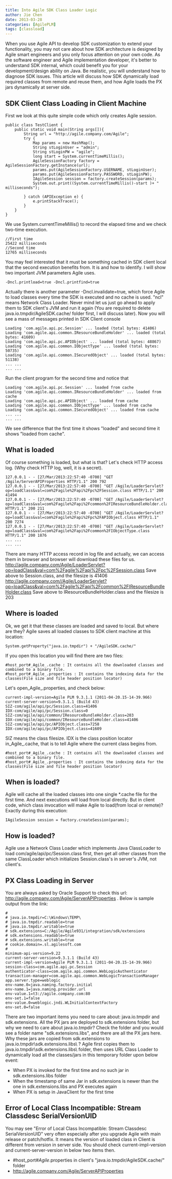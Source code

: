 ```yaml
---
title: Into Agile SDK Class Loader Logic
author: Jie Chen
date: 2013-03-28
categories: [AgilePLM]
tags: [classload]
---
```


When you use Agile API to develop SDK customization to extend your functionality, you may not care about how SDK architecture is designed by Agile smart engineers and you only focus attention on your own code. As the software engineer and Agile implementation developer, it's better to understand SDK internal, which could benefit you for your development/design ability on Java. Be realistic, you will understand how to diagnose SDK issues. This article will discuss how SDK dynamically load required classes from remote and reuse them, and how Agile loads the PX jars dynamically at server side.

## SDK Client Class Loading in Client Machine

First we look at this quite simple code which only creates Agile session.

	public class TestClient {
		public static void main(String args[]){
			String url = "http://agile.company.com/Agile";
			try {
				Map params = new HashMap();
				String stLoginUser = "admin";
				String stLoginPW = "agile";
				long start = System.currentTimeMillis();
				AgileSessionFactory factory = AgileSessionFactory.getInstance(url);
				params.put(AgileSessionFactory.USERNAME, stLoginUser);
				params.put(AgileSessionFactory.PASSWORD, stLoginPW);
				IAgileSession session = factory.createSession(params);
				System.out.print((System.currentTimeMillis()-start )+ " milliseconds");            
				
			} catch (APIException e) {
				e.printStackTrace();
			} 
		}
	}
	
We use System.currentTimeMillis() to record the elapsed time and we check two-time execution.

	//First time
	25422 milliseconds
	//Second time
	12765 milliseconds

You may feel interested that it must be something cached in SDK client local that the second execution benefits from. It is and how to identify. I will show two important JVM parameters Agile uses.

	-Dncl.printload=true -Dncl.printfind=true

Actually there is another parameter -Dncl.invalidate=true, which force Agile to load classes every time the SDK is executed and no cache is used. "ncl" means Network Class Loader. Never mind let us just go ahead to apply them to SDK client's JVM and run it again (You are required to delete java.io.tmpdir/AgileSDK.cache/ folder first, I will discuss later). Now you will see a mass of messages printed in SDK Client console

	Loading 'com.agile.api.pc.Session' ... loaded (total bytes: 41406)
	Loading 'com.agile.api.common.IResourceBundleHolder' ... loaded (total bytes: 41609)
	Loading 'com.agile.api.pc.APIObject' ... loaded (total bytes: 48867)
	Loading 'com.agile.api.common.IObjectType' ... loaded (total bytes: 50735)
	Loading 'com.agile.api.common.ISecuredObject' ... loaded (total bytes: 51138)
	... ...
	... ...

Run the client program for the second time and notice that

	Loading 'com.agile.api.pc.Session' ... loaded from cache
	Loading 'com.agile.api.common.IResourceBundleHolder' ... loaded from cache
	Loading 'com.agile.api.pc.APIObject' ... loaded from cache
	Loading 'com.agile.api.common.IObjectType' ... loaded from cache
	Loading 'com.agile.api.common.ISecuredObject' ... loaded from cache
	... ...
	... ...

We see difference that the first time it shows "loaded" and second time it shows "loaded from cache".

## What is loaded

Of course something is loaded, but what is that? Let's check HTTP access log. (Why check HTTP log, well, it is a secret).

	127.0.0.1 - - [27/Mar/2013:22:57:40 -0700] "GET /Agile/ServerAPIProperties HTTP/1.1" 200 792 
	127.0.0.1 - - [27/Mar/2013:22:57:40 -0700] "GET /Agile/LoaderServlet?op=loadClass&val=com%2Fagile%2Fapi%2Fpc%2FSession.class HTTP/1.1" 200 41494 
	127.0.0.1 - - [27/Mar/2013:22:57:40 -0700] "GET /Agile/LoaderServlet?op=loadClass&val=com%2Fagile%2Fapi%2Fcommon%2FIResourceBundleHolder.class HTTP/1.1" 200 211 
	127.0.0.1 - - [27/Mar/2013:22:57:40 -0700] "GET /Agile/LoaderServlet?op=loadClass&val=com%2Fagile%2Fapi%2Fpc%2FAPIObject.class HTTP/1.1" 200 7274 
	127.0.0.1 - - [27/Mar/2013:22:57:40 -0700] "GET /Agile/LoaderServlet?op=loadClass&val=com%2Fagile%2Fapi%2Fcommon%2FIObjectType.class HTTP/1.1" 200 1876 
	... ...
	... ...

There are many HTTP access record in log file and actually, we can access them in browser and browser will download these files for us. 
http://agile.company.com/Agile/LoaderServlet?op=loadClass&val=com%2Fagile%2Fapi%2Fpc%2FSession.class 
Save above to Session.class, and the filesize is 41406 
http://agile.company.com//Agile/LoaderServlet?op=loadClass&val=com%2Fagile%2Fapi%2Fcommon%2FIResourceBundleHolder.class 
Save above to IResourceBundleHolder.class and the filesize is 203

## Where is loaded

Ok, we get it that these classes are loaded and saved to local. But where are they? Agile saves all loaded classes to SDK client machine at this location:

	System.getProperty("java.io.tmpdir") + "/AgileSDK.cache/"

If you open this location you will find there are two files:

	#host_port#_Agile_.cache : It contains all the downloaded classes and combined to a binary file. 
	#host_port#_Agile_.properties : It contains the indexing data for the classes(File size and file header position locator)

Let's open_Agile_.properties, and check below:

	current-impl-version=Agile PLM 9.3.1.1 (2011-04-20.15-14-39.966)
	current-server-version=9.3.1.1 (Build 43)
	SIZ-com/agile/api/pc/Session.class=41406
	IDX-com/agile/api/pc/Session.class=0
	SIZ-com/agile/api/common/IResourceBundleHolder.class=203
	IDX-com/agile/api/common/IResourceBundleHolder.class=41406
	SIZ-com/agile/api/pc/APIObject.class=7258
	IDX-com/agile/api/pc/APIObject.class=41609

SIZ means the class filesize. IDX is the class position locator in_Agile_.cache, that is to tell Agile where the current class begins from.

	#host_port#_Agile_.cache : It contains all the downloaded classes and combined to a binary file. 
	#host_port#_Agile_.properties : It contains the indexing data for the classes(File size and file header position locator)

## When is loaded?

Agile will cache all the loaded classes into one single *.cache file for the first time. And next executions will load from local directly. But in client code, which class invocation will make Agile to load(from local or remote)? Exactly during this execution:

	IAgileSession session = factory.createSession(params);

## How is loaded?

Agile use a Network Class Loader which implements Java ClassLoader to load com/agile/api/pc/Session.class first, then get all other classes from the same ClassLoader which initializes Session.class's in server's JVM, not client's.

## PX Class Loading in Server

You are always asked by Oracle Support to check this url: http://agile.company.com/Agile/ServerAPIProperties . Below is sample output from the link:

	#
	# java.io.tmpdir=C:\Windows\TEMP\
	# java.io.tmpdir.readable=true
	# java.io.tmpdir.writable=true
	# sdk.extensions=C:/Agile/Agile931/integration/sdk/extensions
	# sdk.extensions.readable=true
	# sdk.extensions.writable=true
	# cookie.domain=.sl.agilesoft.com
	#
	minimum-api-version=9.22
	current-server-version=9.3.1.1 (Build 43)
	current-impl-version=Agile PLM 9.3.1.1 (2011-04-20.15-14-39.966)
	session-class=com.agile.api.pc.Session
	authenticator-class=com.agile.api.common.WebLogicAuthenticator
	transaction-manager=com.agile.api.common.WebLogicTransactionManager
	app.server.type=weblogic
	env-name.0=java.naming.factory.initial
	env-name.1=java.naming.provider.url
	env-value.1=t3://agile.company.com:80
	env-set.1=false
	env-value.0=weblogic.jndi.WLInitialContextFactory
	env-set.0=false


There are two important items you need to care about: java.io.tmpdir and sdk.extensions. All the PX jars are deployed to sdk.extensions folder, but why we need to care about java.io.tmpdir? Check the folder and you would see a folder name "sdk.extensions.libs", and there are all the PX jars here. Why these jars are copied from sdk.extensions to java.io.tmpdir\sdk.extensions.libs\ ? Agile first copies them to java.io.tmpdir\sdk.extensions.libs\ folder, then uses URL Class Loader to dynamically load all the classes/jars in this temporary folder upon below event:

* When PX is invoked for the first time and no such jar in sdk.extensions.libs folder
* When the timestamp of same Jar in sdk.extensions is newer than the one in sdk.extensions.libs and PX executes again
* When PX is setup in JavaClient for the first time

## Error of Local Class Incompatible: Stream Classdesc SerialVersionUID

You may see "Error of Local Class Incompatible: Stream Classdesc SerialVersionUID" very often especially after you upgrade Agile with main release or patch/hotfix. It means the version of loaded class in Client is different from version in server side. You should check current-impl-version and current-server-version in below two items then.

* #host_port#_Agile_.properties in client's "java.io.tmpdir/AgileSDK.cache/" folder
* http://agile.company.com/Agile/ServerAPIProperties